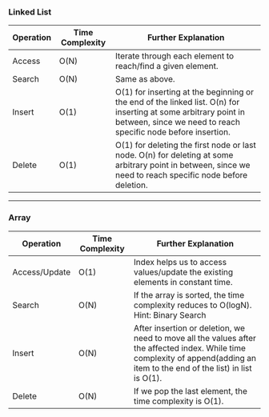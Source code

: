 ### Linked List
|Operation|Time Complexity|Further Explanation|
|---|---|---| 
|Access|O(N)|Iterate through each element to reach/find a given element.|
|Search|O(N)|Same as above.|
|Insert|O(1)|O(1) for inserting at the beginning or the end of the linked list. O(n) for inserting at some arbitrary point in between, since we need to reach specific node before insertion.|
|Delete|O(1)|O(1) for deleting the first node or last node. O(n) for deleting at some arbitrary point in between, since we need to reach specific node before deletion.|
---
### Array
|Operation|Time Complexity|Further Explanation|
|---|---|---|
|Access/Update|O(1)|Index helps us to access values/update the existing elements in constant time.|
|Search|O(N)|If the array is sorted, the time complexity reduces to O(logN). Hint: Binary Search|
|Insert|O(N)|After insertion or deletion, we need to move all the values after the affected index. While time complexity of append(adding an item to the end of the list) in list is O(1).|
|Delete|O(N)|If we pop the last element, the time complexity is O(1).|